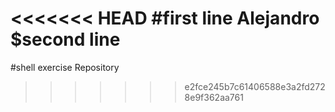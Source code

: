 <<<<<<< HEAD
#first line Alejandro 
$second line
=======
#shell exercise 
Repository 
>>>>>>> e2fce245b7c61406588e3a2fd2728e9f362aa761
